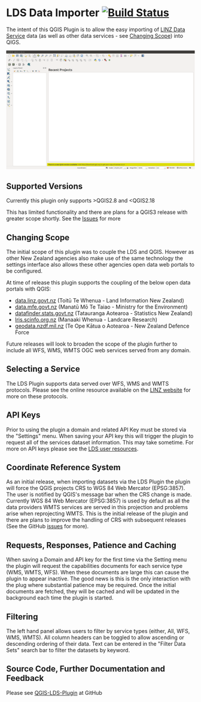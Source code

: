 # LDS Data Importer [![Build Status](https://travis-ci.org/SPlanzer/QGIS-LDS-Plugin.svg?branch=master)](https://travis-ci.org/SPlanzer/QGIS-LDS-Plugin)

The intent of this QGIS Plugin is to allow the easy importing of 
[LINZ Data Service](data.govt.linz.nz) data (as well as other data services - 
see [Changing Scope](https://github.com/linz/QGIS-LDS-Plugin#Changing-Scope)) 
 into QIGS. 

![](https://github.com/linz/QGIS-LDS-Plugin/blob/master/images/import_wmts.gif)

## Supported Versions
Currently this plugin only supports >QGIS2.8 and <QGIS2.18

This has limited functionality and there are plans for a QGIS3 release 
with greater scope shortly. See the [Issues](https://github.com/linz/QGIS-LDS-Plugin/issues) for more




## Changing Scope
The initial scope of this plugin was to couple the LDS and QGIS. However 
as other New Zealand agencies also make use of the same technology the settings 
interface also allows these other agencies open data web portals to be configured.
 
At time of release this plugin supports the coupling of the below open data portals with QGIS:
* [data.linz.govt.nz](data.linz.govt.nz) (Toitū Te Whenua - Land Information New Zealand)
* [data.mfe.govt.nz](data.mfe.govt.nz) (Manatū Mō Te Taiao - Ministry for the Environment)
* [datafinder.stats.govt.nz](datafinder.stats.govt.nz) (Tatauranga Aotearoa - Statistics New Zealand)
* [lris.scinfo.org.nz](lris.scinfo.org.nz) (Manaaki Whenua - Landcare Research)
* [geodata.nzdf.mil.nz](geodata.nzdf.mil.nz) (Te Ope Kātua o Aotearoa - New Zealand Defence Force

Future releases will look to broaden the scope of the plugin further to include all WFS, WMS, WMTS OGC web services served from any domain. 

## Selecting a Service 
The LDS Plugin supports data served over WFS, WMS and WMTS protocols. 
Please see the online resource  available on the 
[LINZ website](http://www.linz.govt.nz/data/linz-data-service/guides-and-documentation/which-web-service-should-i-use) for more on these protocols. 

## API Keys 
Prior to using the plugin a domain and related API Key must be stored via the "Settings" menu.
When saving your API key this will trigger the plugin to request all of the services dataset information. This may take sometime.
For more on API keys please see the [LDS user resources](http://www.linz.govt.nz/data/linz-data-service/guides-and-documentation/creating-an-api-key). 

## Coordinate Reference System
As an initial release, when importing datasets via the LDS Plugin the plugin will force the QGIS projects CRS to WGS 84 Web Mercator (EPSG:3857). The user is notified by QGIS's message bar when the CRS change is made.
Currently WGS 84 Web Mercator (EPSG:3857) is used by default as all the data providers WMTS services are served in this projection and problems arise when reprojecting WMTS. This is the initial release of the plugin and there are plans to improve the handling of CRS with subsequent releases (See the GitHub [issues](https://github.com/linz/QGIS-LDS-Plugin/issues) for more).

## Requests, Responses, Patience and Caching
When saving a Domain and API key for the first time via the Setting menu the plugin will request the capabilities documents for each service type (WMS, WMTS, WFS). When these documents are large this can cause the plugin to appear inactive. The good news is this is the only interaction with the plug where substantial patience may be required. Once the initial documents are fetched, they will be cached and will be updated in the background each time the plugin is started.
## Filtering
The left hand panel allows users to filter by service types (either, All, WFS, WMS, WMTS).
All column headers can be toggled to allow ascending or descending ordering of their data.
Text can be entered in the "Filter Data Sets" search bar to filter the datasets by keyword. 
## Source Code, Further Documentation and Feedback
Please see [QGIS-LDS-Plugin](https://github.com/linz/QGIS-LDS-Plugin) at GitHub

